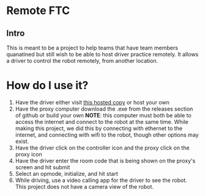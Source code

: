 # Remote FTC
## Intro
This is meant to be a project to help teams that have team members quanatined but still wish to be able to host driver practice remotely. It allows a driver to control the robot remotely, from another location.
# How do I use it?
1. Have the driver either visit [this hosted copy](https://remoteftc.lavallee.one) or host your own
2. Have the proxy computer download the .exe from the releases section of github or build your own **NOTE**: this computer must both be able to access the internet and connect to the robot at the same time. While making this project, we did this by connecting with ethernet to the internet, and connecting with wifi to the robot, though other options may exist.
3. Have the driver click on the controller icon and the proxy click on the proxy icon
4. Have the driver enter the room code that is being shown on the proxy's screen and hit submit
5. Select an opmode, initialize, and hit start
6. While driving, use a video calling app for the driver to see the robot. This project does not have a camera view of the robot.
